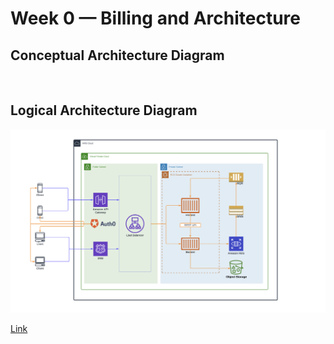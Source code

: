# Week 0 — Billing and Architecture

## Conceptual Architecture Diagram

![]()

## Logical Architecture Diagram

![](_docs/assets/LogicalArchitectureDiagram.png)

[Link](https://lucid.app/lucidchart/958a9d75-c6e5-46ac-aa90-f3e5e8c5a2c3/edit?viewport_loc=-317%2C-326%2C2566%2C1498%2C0_0&invitationId=inv_a299805e-ef02-467d-9672-6a97eada16e0)


